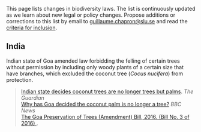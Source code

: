 This page lists changes in biodiversity laws. The list is continuously updated as we learn about new legal or policy changes. Propose additions or corrections to this list by email to <guillaume.chapron@slu.se> and read the [criteria for inclusion](https://github.com/gchapron/LegalBoundaries/blob/master/README.md).

India
----

Indian state of Goa amended law forbidding the felling of certain trees without permission by including only woody plants of a certain size that have branches, which excluded the coconut tree (*Cocus nucifera*) from protection.

> [Indian state decides coconut trees are no longer trees but palms](https://www.theguardian.com/environment/2016/jan/20/indian-state-decides-coconut-trees-are-no-longer-trees-but-palms-farming). *The Guardian*  
> [Why has Goa decided the coconut palm is no longer a tree?](http://www.bbc.com/news/world-asia-india-35417168) *BBC News*   
> [The Goa Preservation of Trees (Amendment) Bill, 2016. (Bill No. 3 of 2016)](http://www.goavidhansabha.gov.in/uploads/bills/440_draft_BN030F2016.pdf).